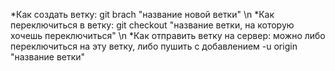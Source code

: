 *Как создать ветку: git brach "название новой ветки" \n *Как переключиться в ветку: git checkout "название ветки, на которую хочешь переключиться" \n *Как отправить ветку на сервер: можно либо переключиться на эту ветку, либо пушить с добавлением -u origin "название ветки"
